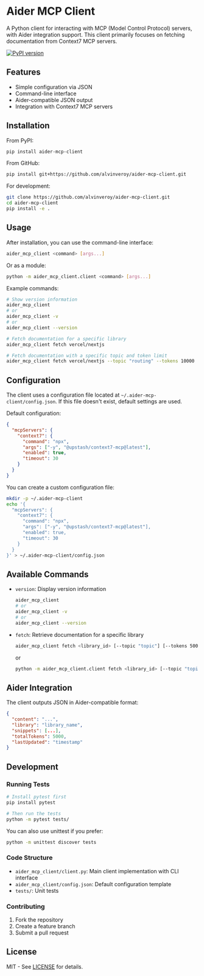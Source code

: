 # Aider MCP Client

A Python client for interacting with MCP (Model Control Protocol) servers, with Aider integration support. This client primarily focuses on fetching documentation from Context7 MCP servers.

[![PyPI version](https://badge.fury.io/py/aider-mcp-client.svg)](https://badge.fury.io/py/aider-mcp-client)

## Features

- Simple configuration via JSON
- Command-line interface
- Aider-compatible JSON output
- Integration with Context7 MCP servers

## Installation

From PyPI:
```bash
pip install aider-mcp-client
```

From GitHub:
```bash
pip install git+https://github.com/alvinveroy/aider-mcp-client.git
```

For development:
```bash
git clone https://github.com/alvinveroy/aider-mcp-client.git
cd aider-mcp-client
pip install -e .
```

## Usage

After installation, you can use the command-line interface:

```bash
aider_mcp_client <command> [args...]
```

Or as a module:
```bash
python -m aider_mcp_client.client <command> [args...]
```

Example commands:
```bash
# Show version information
aider_mcp_client
# or
aider_mcp_client -v
# or
aider_mcp_client --version

# Fetch documentation for a specific library
aider_mcp_client fetch vercel/nextjs

# Fetch documentation with a specific topic and token limit
aider_mcp_client fetch vercel/nextjs --topic "routing" --tokens 10000
```

## Configuration

The client uses a configuration file located at `~/.aider-mcp-client/config.json`. If this file doesn't exist, default settings are used.

Default configuration:
```json
{
  "mcpServers": {
    "context7": {
      "command": "npx",
      "args": ["-y", "@upstash/context7-mcp@latest"],
      "enabled": true,
      "timeout": 30
    }
  }
}
```

You can create a custom configuration file:
```bash
mkdir -p ~/.aider-mcp-client
echo '{
  "mcpServers": {
    "context7": {
      "command": "npx",
      "args": ["-y", "@upstash/context7-mcp@latest"],
      "enabled": true,
      "timeout": 30
    }
  }
}' > ~/.aider-mcp-client/config.json
```

## Available Commands

- `version`: Display version information
  ```bash
  aider_mcp_client
  # or
  aider_mcp_client -v
  # or
  aider_mcp_client --version
  ```

- `fetch`: Retrieve documentation for a specific library
  ```bash
  aider_mcp_client fetch <library_id> [--topic "topic"] [--tokens 5000]
  ```
  or
  ```bash
  python -m aider_mcp_client.client fetch <library_id> [--topic "topic"] [--tokens 5000]
  ```

## Aider Integration

The client outputs JSON in Aider-compatible format:
```json
{
  "content": "...",
  "library": "library_name",
  "snippets": [...],
  "totalTokens": 5000,
  "lastUpdated": "timestamp"
}
```

## Development

### Running Tests
```bash
# Install pytest first
pip install pytest

# Then run the tests
python -m pytest tests/
```

You can also use unittest if you prefer:
```bash
python -m unittest discover tests
```

### Code Structure
- `aider_mcp_client/client.py`: Main client implementation with CLI interface
- `aider_mcp_client/config.json`: Default configuration template
- `tests/`: Unit tests


### Contributing
1. Fork the repository
2. Create a feature branch
3. Submit a pull request

## License
MIT - See [LICENSE](LICENSE) for details.
